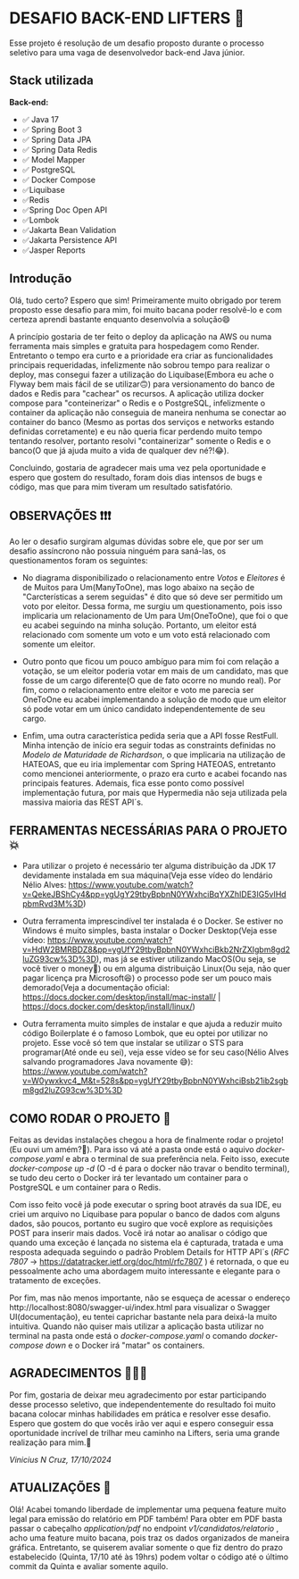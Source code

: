 
# DESAFIO BACK-END LIFTERS 🤩

Esse projeto é resolução de um desafio proposto durante o processo seletivo para uma vaga de desenvolvedor back-end Java júnior.




## Stack utilizada

**Back-end:** 
- ✅ Java 17 
- ✅ Spring Boot 3 
- ✅ Spring Data JPA
- ✅ Spring Data Redis
- ✅ Model Mapper 
- ✅ PostgreSQL 
- ✅ Docker Compose
- ✅Liquibase
- ✅Redis 
- ✅Spring Doc Open API
- ✅Lombok
- ✅Jakarta Bean Validation
- ✅Jakarta Persistence API
- ✅Jasper Reports

## Introdução

Olá, tudo certo? Espero que sim! Primeiramente muito obrigado por terem proposto esse desafio para mim, foi muito bacana poder resolvê-lo e com certeza aprendi bastante enquanto desenvolvia a solução😄

A princípio gostaria de ter feito o deploy da aplicação na AWS ou numa ferramenta mais simples e gratuita para hospedagem como Render. Entretanto o tempo era curto e a prioridade era criar as funcionalidades principais requeridadas, infelizmente não sobrou tempo para realizar o deploy, mas consegui fazer a utilização do Liquibase(Embora eu ache o Flyway bem mais fácil de se utilizar🙃) para versionamento do banco de dados e Redis para "cachear" os recursos. A aplicação utiliza docker compose para "conteinerizar" o Redis e o PostgreSQL, infelizmente o container da aplicação não conseguia de maneira nenhuma se conectar ao container do banco (Mesmo as portas dos serviços e networks estando definidas corretamente) e eu não queria ficar perdendo muito tempo tentando resolver, portanto resolvi "containerizar" somente o Redis e o banco(O que já ajuda muito a vida de qualquer dev né?!😂).

Concluindo, gostaria de agradecer mais uma vez pela oportunidade e espero que gostem do resultado, foram dois dias intensos de bugs e código, mas que para mim tiveram um resultado satisfatório.

## OBSERVAÇÕES ❗❗❗

Ao ler o desafio surgiram algumas dúvidas sobre ele, que por ser um desafio assíncrono não possuia ninguém para saná-las, os questionamentos foram os seguintes:

- No diagrama disponibilizado o relacionamento entre *Votos* e *Eleitores* é de Muitos para Um(ManyToOne), mas logo abaixo na seção de "Carcterísticas a serem seguidas" é dito que só deve ser permitido um voto por eleitor. Dessa forma, me surgiu um questionamento, pois isso implicaria um relacionamento de Um para Um(OneToOne), que foi o que eu acabei seguindo na minha solução. Portanto, um eleitor está relacionado com somente um voto e um voto está relacionado com somente um eleitor.

- Outro ponto que ficou um pouco ambíguo para mim foi com relação a votação, se um eleitor poderia votar em mais de um candidato, mas que fosse de um cargo diferente(O que de fato ocorre no mundo real). Por fim, como o relacionamento entre eleitor e voto me parecia ser OneToOne eu acabei implementando a solução de modo que um eleitor só pode votar em um único candidato independentemente de seu cargo.

- Enfim, uma outra característica pedida seria que a API fosse RestFull. Minha intenção de início era seguir todas as constraints definidas no *Modelo de Maturidade de Richardson*, o que implicaria na utilização de HATEOAS, que eu iria implementar com Spring HATEOAS, entretanto como mencionei anteriormente, o prazo era curto e acabei focando nas principais features. Ademais, fica esse ponto como possível implementação futura, por mais que Hypermedia não seja utilizada pela massiva maioria das REST API´s.

## FERRAMENTAS NECESSÁRIAS PARA O PROJETO 💥

- Para utilizar o projeto é necessário ter alguma distribuição da JDK 17 devidamente instalada em sua máquina(Veja esse vídeo do lendário Nélio Alves: https://www.youtube.com/watch?v=QekeJBShCy4&pp=ygUgY29tbyBpbnN0YWxhciBqYXZhIDE3IG5vIHdpbmRvd3M%3D)

- Outra ferramenta imprescindível ter instalada é o Docker. Se estiver no Windows é muito simples, basta instalar o Docker Desktop(Veja esse vídeo: https://www.youtube.com/watch?v=HdW2BMRBDZ8&pp=ygUfY29tbyBpbnN0YWxhciBkb2NrZXIgbm8gd2luZG93cw%3D%3D), mas já se estiver utilizando MacOS(Ou seja, se você tiver o money🤑) ou em alguma distribuição Linux(Ou seja, não quer pagar licença pra Microsoft😆) o processo pode ser um pouco mais demorado(Veja a documentação oficial: https://docs.docker.com/desktop/install/mac-install/  |  https://docs.docker.com/desktop/install/linux/)

- Outra ferramenta muito simples de instalar e que ajuda a reduzir muito código Boilerplate é o famoso Lombok, que eu optei por utilizar no projeto. Esse você só tem que instalar se utilizar o STS para programar(Até onde eu sei), veja esse vídeo se for seu caso(Nélio Alves salvando programadores Java novamente 😅): https://www.youtube.com/watch?v=W0ywxkvc4_M&t=528s&pp=ygUfY29tbyBpbnN0YWxhciBsb21ib2sgbm8gd2luZG93cw%3D%3D


## COMO RODAR O PROJETO 🌠

Feitas as devidas instalações chegou a hora de finalmente rodar o projeto!(Eu ouvi um amém?🙏). Para isso vá até a pasta onde está o aquivo *docker-compose.yaml* e abra o terminal de sua preferência nela. Feito isso, execute *docker-compose up -d* (O -d é para o docker não travar o bendito terminal), se tudo deu certo o Docker irá ter levantado um container para o PostgreSQL e um container para o Redis.


Com isso feito você já pode executar o spring boot através da sua IDE, eu criei um arquivo no Liquibase para popular o banco de dados com alguns dados, são poucos, portanto eu sugiro que você explore as requisições POST para inserir mais dados. Você irá notar ao analisar o código que quando uma exceção é lançada no sistema ela é capturada, tratada e uma resposta adequada seguindo o padrão Problem Details for HTTP API´s (*RFC 7807* -> https://datatracker.ietf.org/doc/html/rfc7807 ) é retornada, o que eu pessoalmente acho uma abordagem muito interessante e elegante para o tratamento de exceções.

Por fim, mas não menos importante, não se esqueça de acessar o endereço http://localhost:8080/swagger-ui/index.html para visualizar o Swagger UI(documentação), eu tentei caprichar bastante nela para deixá-la muito intuitiva. Quando não quiser mais utilizar a aplicação basta utilizar no terminal na pasta onde está o *docker-compose.yaml* o comando *docker-compose down* e o Docker irá "matar" os containers.

## AGRADECIMENTOS 🧡🧡🧡

Por fim, gostaria de deixar meu agradecimento por estar participando desse processo seletivo, que independentemente do resultado foi muito bacana colocar minhas habilidades em prática e resolver esse desafio. Espero que gostem do que vocês irão ver aqui e espero conseguir essa oportunidade incrível de trilhar meu caminho na Lifters, seria uma grande realização para mim.🧡

*Vinicius N Cruz, 17/10/2024*

## ATUALIZAÇÕES 💫

Olá! Acabei tomando liberdade de implementar uma pequena feature muito legal para emissão do relatório em PDF também! Para obter em PDF basta passar o cabeçalho *application/pdf* no endpoint *v1/candidatos/relatorio* , acho uma feature muito bacana, pois traz os dados organizados de maneira gráfica. Entretanto, se quiserem avaliar somente o que fiz dentro do prazo estabelecido (Quinta, 17/10 até às 19hrs) podem voltar o código até o último commit da Quinta e avaliar somente aquilo.


